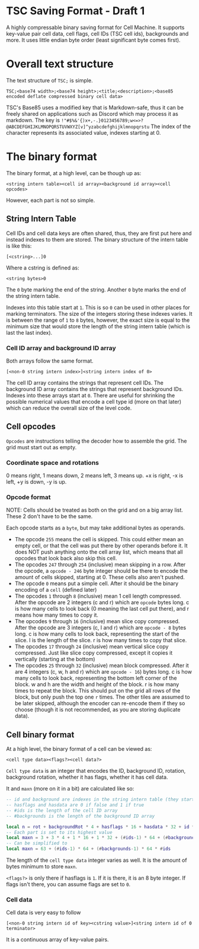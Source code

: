 # TSC Saving Format - Draft 1

A highly compressable binary saving format for Cell Machine. It supports key-value pair cell data, cell flags, cell IDs (TSC cell ids),
backgrounds and more. It uses little endian byte order (least significant byte comes first).

# Overall text structure

The text structure of `TSC;` is simple.
```
TSC;<base74 width>;<base74 height>;<title;<description>;<base85 encoded deflate compressed binary cell data>
```

TSC's Base85 uses a modified key that is Markdown-safe, thus it can be freely shared on applications such as Discord which may process it as markdown.
The key is `!"#$%&'{)x+,-.}0123456789;w<=>?@ABCDEFGHIJKLMNOPQRSTUVWXYZ[v]^yzabcdefghijklmnopqrstu`
The index of the character represents its associated value, indexes starting at 0.

# The binary format

The binary format, at a high level, can be though up as:
```
<string intern table><cell id array><background id array><cell opcodes>
```

However, each part is not so simple.

## String Intern Table

Cell IDs and cell data keys are often shared, thus, they are first put here and instead indexes to them are stored.
The binary structure of the intern table is like this:
```
[<cstring>...]0
```
Where a cstring is defined as:
```
<string bytes>0
```
The `0` byte marking the end of the string.
Another `0` byte marks the end of the string intern table.

Indexes into this table start at `1`. This is so `0` can be used in other places for marking terminators.
The size of the integers storing these indexes varies. It is between the range of `1` to `8` bytes, however, the exact size is equal to the minimum
size that would store the length of the string intern table (which is last the last index).

### Cell ID array and background ID array

Both arrays follow the same format.
```
[<non-0 string intern index>]<string intern index of 0>
```

The cell ID array contains the strings that represent cell IDs.
The background ID array contains the strings that represent background IDs.
Indexes into these arrays start at `0`.
There are useful for shrinking the possible numerical values that encode a cell type id (more on that later) which can reduce the overall size of
the level code.

## Cell opcodes

`Opcodes` are instructions telling the decoder how to assemble the grid.
The grid must start out as empty.

### Coordinate space and rotations

0 means right, 1 means down, 2 means left, 3 means up. +x is right, -x is left, +y is down, -y is up.

### Opcode format

NOTE: Cells should be treated as both on the grid and on a big array list. These 2 don't have to be the same.

Each opcode starts as a `byte`, but may take additional bytes as operands.
- The opcode `255` means the cell is skipped. This could either mean an empty cell, or that the cell was put there by other operands before it. It does NOT
push anything onto the cell array list, which means that all opcodes that look back also skip this cell.
- The opcodes `247` through `254` (inclusive) mean skipping in a row. After the opcode, a `opcode - 246` byte integer should be there to encode
the amount of cells skipped, starting at 0. These cells also aren't pushed.
- The opcode `0` means put a simple cell. After it should be the binary encoding of a `cell` (defined later)
- The opcodes `1` through `8` (inclusive) mean 1 cell length compressed. After the opcode are 2 integers (c and r) which are `opcode` bytes long.
c is how many cells to look back (0 meaning the last cell put there), and r means how many times to copy it.
- The opcodes `9` through `16` (inclusive) mean slice copy compressed. After the opcode are 3 integers (c, l and r) which are `opcode - 8` bytes long.
c is how many cells to look back, representing the start of the slice. l is the length of the slice. r is how many times to copy that slice.
- The opcodes `17` through `24` (inclusive) mean vertical slice copy compressed. Just like slice copy compressed, except it copies it vertically (starting at
the bottom)
- The opcodes `25` through `32` (inclusive) mean block compressed. After it are 4 integers (c, w, h and r) which are `opcode - 16`) bytes long.
c is how many cells to look back, representing the bottom left corner of the block. w and h are the width and height of the block. r is how many times to repeat
the block. This should put on the grid all rows of the block, but only push the top one `r` times. The other tiles are assumed to be later skipped, although
the encoder can re-encode them if they so choose (though it is not recommended, as you are storing duplicate data).

## Cell binary format

At a high level, the binary format of a cell can be viewed as:
```
<cell type data><flags?><cell data?>
```

`Cell type data` is an integer that encodes the ID, background ID, rotation, background rotation, whether it has flags, whether it has cell data.

It and `maxn` (more on it in a bit) are calculated like so:
```lua
-- id and background are indexes in the string intern table (they start at 1 and thus 1 is subtracted)
-- hasflags and hasdata are 0 if false and 1 if true
-- #ids is the length of the cell ID array
-- #backgrounds is the length of the background ID array

local n = rot + backgroundRot * 4 + hasflags * 16 + hasdata * 32 + id * 64 + background * 64 * #ids
-- Each part is set to its highest value
local maxn = 3 + 3 * 4 + 1 * 16 + 1 * 32 + (#ids-1) * 64 + (#backgrounds-1) * 64 * #ids
-- Can be simplified to
local maxn = 63 + (#ids-1) * 64 + (#backgrounds-1) * 64 * #ids
```

The length of the `cell type data` integer varies as well. It is the amount of bytes minimum to store `maxn`.

`<flags?>` is only there if hasflags is `1`. If it is there, it is an 8 byte integer. If flags isn't there, you can assume flags are set to `0`.

### Cell data

Cell data is very easy to follow
```
[<non-0 string intern id of key><cstring value>]<string intern id of 0 terminator>
```
It is a continuous array of key-value pairs.
